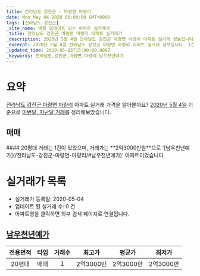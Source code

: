```yaml
---
title: 전라남도 강진군 - 마량면 마량리
date: Mon May 04 2020 00:00:00 GMT+0900
tags: [전라남도-강진군]
_site_name: 매일 업데이트 되는 아파트 실거래가
_title: 전라남도 강진군 마량면 마량리 아파트 실거래가
_description: 2020년 5월 4일 전라남도 강진군 마량면 마량리 아파트 실거래 정보입니다. 1건 아파트 정보가 있습니다.
_excerpt: 2020년 5월 4일 전라남도 강진군 마량면 마량리 아파트 실거래 정보입니다. 1건 아파트 정보가 있습니다.
_updated_time: 2020-05-03T15:00:00.000Z
_keywords: 전라남도,강진군,마량면,마량리,남우천년예가
---
```





# 요약
<ins>전라남도 강진군 마량면 마량리</ins> 아파트 실거래 가격을 알아볼까요? <ins>2020년 5월 4일</ins> 기준으로 <ins>이번달, 지난달 거래</ins>를 정리해보았습니다.

## 매매
<div class="container">
<div class="twelve columns" markdown="1">
#### 20평대
거래는 1건이 있었으며, 거래가는 **2억3000만원**으로 '[남우천년예가](/전라남도-강진군-마량면-마량리/#남우천년예가)' 아파트이었습니다.
</div>
</div>



# 실거래가 목록
- 실거래가 등록일: 2020-05-04
- 업데이트 된 실거래 수: 0 건
- 아파트명을 클릭하면 외부 검색 페이지로 연결됩니다.

## [남우천년예가](#남우천년예가)

|전용면적|타입|거래수|최고가|평균가|최저가|
|:---:|:---:|:---:|:---:|:---:|:---:|
|20평대|<span class="deal-type-1">매매</span>|1|2억3000만|2억3000만|2억3000만|

<br/>



